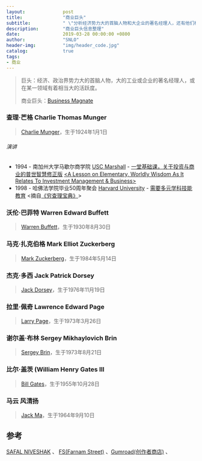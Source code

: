```yaml
---
layout:              post
title:               "商业巨头"
subtitle:            " \"分析经济势力大的首脑人物和大企业的著名经理人，还有他们相关的信息统计整理。\""
description:	     "商业巨头信息整理"
date:                2019-03-28 00:00:00 +0800
author:              "SNLO"
header-img:          "img/header_code.jpg"
catalog:             true
tags:
- 商业
---
```


> 巨头：经济、政治界势力大的首脑人物，大的工业或企业的著名经理人，或在某一领域有着相当大的活跃度。
>
> 商业巨头：<a href= "https://en.wikipedia.org/wiki/Business_magnate" target="_blank">Business Magnate</a>

### 查理·芒格	Charlie Thomas Munger

> <a href= "https://en.wikipedia.org/wiki/Charlie_Munger" target="_blank">Charlie Munger</a>，生于1924年1月1日

###### 演讲

- 1994 - 南加州大学马歇尔商学院 <a href= "https://www.marshall.usc.edu/" target="_blank">USC Marshall</a> -  <a href= "[https://snlo.app/resources/%E8%AE%BA%E5%9F%BA%E6%9C%AC%E7%9A%84%E3%80%81%E6%99%AE%E4%B8%96%E7%9A%84%E6%99%BA%E6%85%A7%EF%BC%8C%E5%8F%8A%E5%85%B6%E4%B8%8E%E6%8A%95%E8%B5%84%E7%AE%A1%E7%90%86%E5%92%8C%E5%95%86%E4%B8%9A%E7%9A%84%E5%85%B3%E7%B3%BB.pdf](https://snlo.app/resources/论基本的、普世的智慧，及其与投资管理和商业的关系.pdf)" target="_blank">一堂基础课，关于投资与商业的普世智慧</a><a href= "[https://snlo.app/resources/%E8%AE%BA%E5%9F%BA%E6%9C%AC%E7%9A%84%E3%80%81%E6%99%AE%E4%B8%96%E7%9A%84%E6%99%BA%E6%85%A7%EF%BC%88%E4%BF%AE%E6%AD%A3%E7%A8%BF%EF%BC%89.pdf](https://snlo.app/resources/论基本的、普世的智慧（修正稿）.pdf)" target="_blank">修正版</a> <a href= "https://snlo.app/resources/Lesson-on-Elementary-Worldly-Wisdom-Charlie-Munger.pdf" target="_blank"><A Lesson on Elementary, Worldly
  Wisdom As It Relates To Investment Management &
  Business></a>
- 1998 - 哈佛法学院毕业50周年聚会 <a href= "https://www.harvard.edu/" target="_blank">Harvard University</a> - <a href= "https://snlo.app/resources/%E9%9C%80%E8%A6%81%E5%A4%9A%E5%85%83%E5%AD%A6%E7%A7%91%E6%8A%80%E8%83%BD%E6%95%99%E8%82%B2.pdf" target="_blank">需要多元学科技能教育</a> <摘自<a href= "https://www.daocaorenshuwu.com/book/qiongchalibaodian/" target="_blank">《穷查理宝典》</a>>

### 沃伦·巴菲特	Warren Edward Buffett

> <a href= "<https://en.wikipedia.org/wiki/Warren_Buffett>" target="_blank">Warren Buffett</a>，生于1930年8月30日

### 马克·扎克伯格	Mark Elliot Zuckerberg

> <a href= "<https://en.wikipedia.org/wiki/Mark_Zuckerberg>" target="_blank">Mark Zuckerberg</a>，生于1984年5月14日

### 杰克·多西	Jack Patrick Dorsey

> <a href= "<https://en.wikipedia.org/wiki/Jack_Dorsey>" target="_blank">Jack Dorsey</a>，生于1976年11月19日

### 拉里·佩奇	Lawrence Edward Page

> <a href= "https://en.wikipedia.org/wiki/Larry_Page" target="_blank">Larry Page</a>，生于1973年3月26日

### 谢尔盖·布林	Sergey Mikhaylovich Brin

> <a href= "https://en.wikipedia.org/wiki/Sergey_Brin" target="_blank">Sergey Brin</a>，生于1973年8月21日

### 比尔·盖茨	(William Henry Gates III

> <a href= "<https://en.wikipedia.org/wiki/Bill_Gates>" target="_blank">Bill Gates</a>，生于1955年10月28日

### 马云	风清扬

> <a href= "[https://zh.wikipedia.org/wiki/%E9%A9%AC%E4%BA%91](https://zh.wikipedia.org/wiki/马云)" target="_blank">Jack Ma</a>，生于1964年9月10日

## 参考

<a href= "https://www.safalniveshak.com/" target="_blank">SAFAL NIVESHAK</a> 、 <a href= "https://fs.blog/" target="_blank">FS(Farnam Street)</a> 、<a href= "https://gumroad.com/" target="_blank">Gumroad(创作者商店)</a> 、

